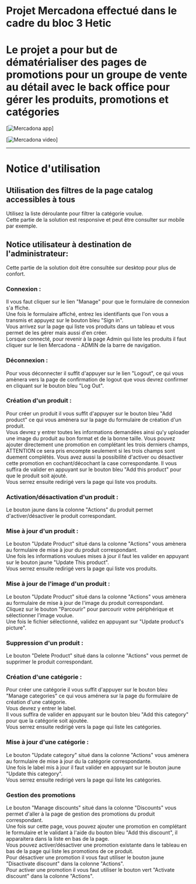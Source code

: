 # Projet Mercadona effectué dans le cadre du bloc 3 Hetic #
# Le projet a pour but de dématérialiser des pages de promotions pour un groupe de vente au détail avec le back office pour gérer les produits, promotions et catégories #

[![Mercadona app](https://tribes-mercadona-628d20093610.herokuapp.com)]

[![Mercadona video](https://drive.google.com/file/d/1eDecQl16Jfy5E3jVoc-ciLBpUsg2Q4NB/view?usp=sharing)]


--------------------------------------------------------------------

# Notice d'utilisation #

## Utilisation des filtres de la page catalog accessibles à tous ##
Utilisez la liste déroulante pour filtrer la catégorie voulue.  
Cette partie de la solution est responsive et peut être consulter sur mobile par exemple.  

## Notice utilisateur à destination de l'administrateur: ##
Cette partie de la solution doit être consultée sur desktop pour plus de confort.  

### Connexion : ###
Il vous faut cliquer sur le lien "Manage" pour que le formulaire de connexion s'a ffiche.  
Une fois le formulaire affiché, entrez les identifiants que l'on vous a transmis et appuyez sur le bouton bleu "Sign in".  
Vous arrivez sur la page qui liste vos produits dans un tableau et vous permet de les gérer mais aussi d'en créer.  
Lorsque connecté, pour revenir à la page Admin qui liste les produits il faut cliquer sur le lien Mercadona - ADMIN de la barre de navigation.  

### Déconnexion : ###
Pour vous déconnecter il suffit d'appuyer sur le lien "Logout", ce qui vous amènera vers la page de confirmation de logout que vous devrez confirmer en cliquant sur le bouton bleu "Log Out".  

### Création d'un produit : ###
Pour créer un produit il vous suffit d'appuyer sur le bouton bleu "Add product" ce qui vous aménera sur la page du formulaire de création d'un produit.  
Vous devrez y entrer toutes les informations demandées ainsi qu'y uploader une image du produit au bon format et de la bonne taille.
Vous pouvez ajouter directement une promotion en complétant les trois derniers champs, ATTENTION ce sera pris encompte seulement si les trois champs sont duement complétés.
Vous avez aussi la possibilité d'activer ou désactiver cette promotion en cochant/décochant la case correspondante.
Il vous suffira de valider en appuyant sur le bouton bleu "Add this product" pour que le produit soit ajouté.  
Vous serrez ensuite redirigé vers la page qui liste vos produits.  

### Activation/désactivation d'un produit : ###
Le bouton jaune dans la colonne "Actions" du produit permet d'activer/désactiver le produit correspondant.  

### Mise à jour d'un produit : ###
Le bouton "Update Product" situé dans la colonne "Actions" vous amènera au formulaire de mise à jour du produit correspondant.  
Une fois les informations voulues mises à jour il faut les valider en appuyant sur le bouton jaune "Update This product".  
Vous serrez ensuite redirigé vers la page qui liste vos produits.  

### Mise à jour de l'image d'un produit : ### 
Le bouton "Update Product" situé dans la colonne "Actions" vous amènera au formulaire de mise à jour de l'image du produit correspondant.  
Cliquez sur le bouton "Parcourir" pour parcourir votre périphérique et sélectionner l'image voulue.  
Une fois le fichier sélectionné, validez en appuyant sur "Update product's picture".  

### Suppression d'un produit : ###
Le bouton "Delete Product" situé dans la colonne "Actions" vous permet de supprimer le produit correspondant.  

### Création d'une catégorie : ###
Pour créer une catégorie il vous suffit d'appuyer sur le bouton bleu "Manage categories" ce qui vous aménera sur la page du formulaire de création d'une catégorie.  
Vous devrez y entrer le label.  
Il vous suffira de valider en appuyant sur le bouton bleu "Add this category" pour que la catégorie soit ajoutée.  
Vous serrez ensuite redirigé vers la page qui liste les catégories.  

### Mise à jour d'une catégorie : ###
Le bouton "Update category" situé dans la colonne "Actions" vous amènera au formulaire de mise à jour du la catégorie correspondante.  
Une fois le label mis à jour il faut valider en appuyant sur le bouton jaune "Update this category".  
Vous serrez ensuite redirigé vers la page qui liste les catégories.  

### Gestion des promotions ###
Le bouton "Manage discounts" situé dans la colonne "Discounts" vous permet d'aller à la page de gestion des promotions du produit correspondant.  
Une fois sur cette page, vous pouvez ajouter une promotion en complétant le formulaire et le validant à l'aide du bouton bleu "Add this discount", il apparaitera dans la liste en bas de la page.  
Vous pouvez activer/désactiver une promotion existante dans le tableau en bas de la page qui liste les promotions de ce produit.  
Pour désactiver une promotion il vous faut utiliser le bouton jaune "Disactivate discount" dans la colonne "Actions".  
Pour activer une promotion il vous faut utiliser le bouton vert "Activate discount" dans la colonne "Actions".  
